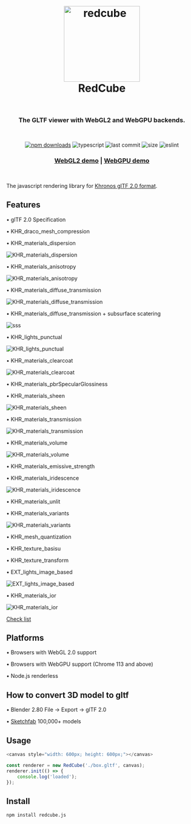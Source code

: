 <h1 align="center">
  <br>
  <a href="https://github.com/Reon90/redcube"><img src="./img/cube.png" alt="redcube" width="200"></a>
  <br>
  RedCube
  <br>
  <br>
</h1>

<h3 align="center">The GLTF viewer with WebGL2 and WebGPU backends.</h3><br>

<p align="center">
  <a href="https://www.npmjs.com/package/redcube.js"><img src="https://img.shields.io/npm/v/redcube.js?color=%232e58ff&style=for-the-badge" alt="npm downloads"></a>
  <img src="https://img.shields.io/npm/types/typescript?color=%232e58ff&style=for-the-badge" alt="typescript">
  <img src="https://img.shields.io/github/last-commit/reon90/redcube?color=2e58ff&style=for-the-badge" alt="last commit">
  <img src="https://img.shields.io/bundlephobia/min/redcube.js?color=%232e58ff&style=for-the-badge" alt="size">
  <img src="https://img.shields.io/badge/code%20style-eslint-%232e58ff?style=for-the-badge" alt="eslint">
</p>

<div align="center">
  <h3>
    <a href="https://reon90.github.io/redcube">WebGL2 demo</a>
    <span> | </span>
    <a href="https://reon90.github.io/redcube?webgpu=1">WebGPU demo</a>
  </h3>
</div><br>

The javascript rendering library for [Khronos glTF 2.0 format](https://github.com/KhronosGroup/glTF/tree/master/specification/2.0).

## Features

&bull; glTF 2.0 Specification

&bull; KHR_draco_mesh_compression

&bull; KHR_materials_dispersion
<p><img src="./img/dispersion.webp" alt="KHR_materials_dispersion"></p>

&bull; KHR_materials_anisotropy
<p><img src="./img/anisotropy.webp" alt="KHR_materials_anisotropy"></p>

&bull; KHR_materials_diffuse_transmission
<p><img src="./img/translucency.webp" alt="KHR_materials_diffuse_transmission"></p>
&bull; KHR_materials_diffuse_transmission + subsurface scatering
<p><img src="./img/sss.webp" alt="sss"></p>

&bull; KHR_lights_punctual
<p><img src="./img/lights.webp" alt="KHR_lights_punctual"></p>

&bull; KHR_materials_clearcoat
<p><img src="./img/clearcoat.webp" alt="KHR_materials_clearcoat"></p>

&bull; KHR_materials_pbrSpecularGlossiness

&bull; KHR_materials_sheen
<p><img src="./img/sheen.webp" alt="KHR_materials_sheen"></p>

&bull; KHR_materials_transmission
<p><img src="./img/transmission.webp" alt="KHR_materials_transmission"></p>

&bull; KHR_materials_volume
<p><img src="./img/volume.webp" alt="KHR_materials_volume"></p>

&bull; KHR_materials_emissive_strength

&bull; KHR_materials_iridescence
<p><img src="./img/iridescence.webp" alt="KHR_materials_iridescence"></p>

&bull; KHR_materials_unlit

&bull; KHR_materials_variants
<p><img src="./img/variants.webp" alt="KHR_materials_variants"></p>

&bull; KHR_mesh_quantization

&bull; KHR_texture_basisu

&bull; KHR_texture_transform

&bull; EXT_lights_image_based
<p><img src="./img/ibl.webp" alt="EXT_lights_image_based"></p>

&bull; KHR_materials_ior
<p><img src="./img/ior.webp" alt="KHR_materials_ior"></p>

[Check list](https://github.com/cx20/gltf-test)

## Platforms

&bull; Browsers with WebGL 2.0 support

&bull; Browsers with WebGPU support (Chrome 113 and above)

&bull; Node.js renderless

## How to convert 3D model to gltf

&bull; Blender 2.80 File -> Export -> glTF 2.0

&bull; [Sketchfab](https://sketchfab.com/models?features=downloadable&sort_by=-likeCount) 100,000+ models

## Usage

```js
<canvas style="width: 600px; height: 600px;"></canvas>

const renderer = new RedCube('./box.gltf', canvas);
renderer.init(() => {
    console.log('loaded');
});
```

## Install
```
npm install redcube.js
```
